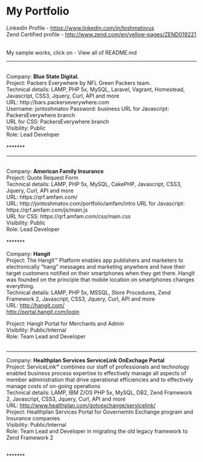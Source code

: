 My Portfolio <br />
=========
LinkedIn Profile - https://www.linkedin.com/in/toshmatovus
<br />
Zend Certified profile - http://www.zend.com/en/yellow-pages/ZEND019221

<br />
My sample works, click on - View all of README.md 
<br />


*******
<br />
Company: <strong> Blue State Digital.</strong> <br />
Project:  Packers Everywhere by NFL Green Packers team.<br />
Technical details: LAMP, PHP 5x, MySQL, Laravel, Vagrant, Homestead, Javascript, CSS3, Jquery, Curl, API and more<br />
URL: http://bars.packerseverywhere.com <br />
Username: jontoshmatov Password: business
URL for Javascript: PackersEverywhere branch <br />
URL for CSS: PackersEverywhere branch<br />
Visibility: Public<br />
Role: Lead Developer<br />
<br />
*******


*******
<br />
Company: <strong> American Family Insurance</strong> <br />
Project: Quote Request Form<br />
Technical details: LAMP, PHP 5x, MySQL, CakePHP, Javascript, CSS3, Jquery, Curl, API and more<br />
URL: https://qrf.amfam.com/<br />
URL: http://jontoshmatov.com/portfolio/amfam/intro
URL for Javascript: https://qrf.amfam.com/js/main.js<br />
URL for CSS: https://qrf.amfam.com/css/main.css<br />
Visibility: Public<br />
Role: Lead Developer<br />
<br />
*******

Company: <strong>Hangit</strong><br />
Project: The HangIt™ Platform enables app publishers and marketers to electronically “hang” messages and marketing
anywhere and have their target customers notified on their smartphones when they get there. HangIt was founded on the principle that mobile location on smartphones changes everything.<br />
Technical details: LAMP, PHP 5x, MSSQL, Store Procedures, Zend Framework 2, Javascript, CSS3, Jquery, Curl, API and more<br />
URL: http://hangit.com/<br />
http://portal.hangit.com/login <br />

Project: Hangit Portal for Merchants and Admin<br />
Visibility: Public/Internal<br />
Role: Team Lead and Developer<br />
<br />
*******

Company: <strong>Healthplan Services ServiceLink OnExchage Portal</strong><br />
Project: ServiceLink℠ combines our staff of professionals and technology enabled business process expertise to effectively manage all aspects of member administration that drive operational efficiencies and to effectively manage costs of on-going operations<br />
Technical details: LAMP, IBM Z/OS PHP 5x, MySQL, DB2, Zend Framework 2, Javascript, CSS3, Jquery, Curl, API and more<br />
URL: http://www.healthplan.com/gotoexchange/servicelink/<br />
Project: Healthplan Services Portal for Governemtn Exchange program and Insurance companies<br />
Visibility: Public/Internal<br />
Role: Team Lead and Developer in migrating the old legacy framework to Zend Framework 2<br />

<br />
*******
